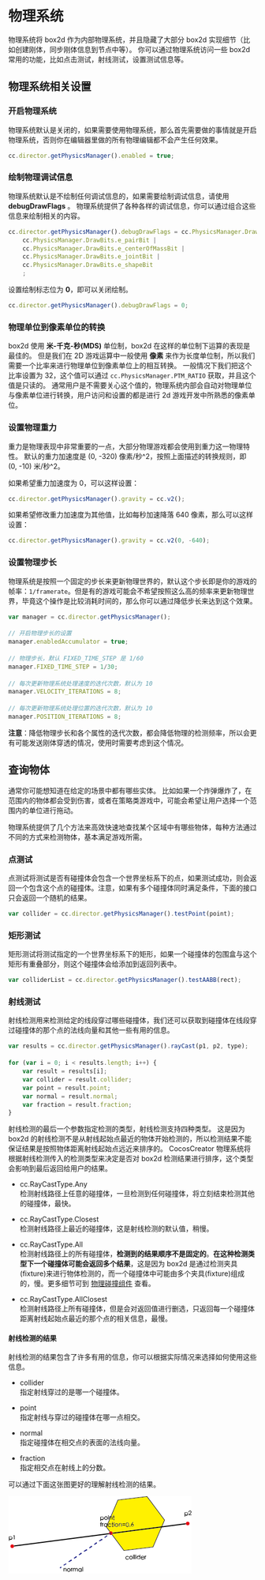 # 物理系统

物理系统将 box2d 作为内部物理系统，并且隐藏了大部分 box2d 实现细节（比如创建刚体，同步刚体信息到节点中等）。
你可以通过物理系统访问一些 box2d 常用的功能，比如点击测试，射线测试，设置测试信息等。

## 物理系统相关设置

### 开启物理系统

物理系统默认是关闭的，如果需要使用物理系统，那么首先需要做的事情就是开启物理系统，否则你在编辑器里做的所有物理编辑都不会产生任何效果。

```javascript
cc.director.getPhysicsManager().enabled = true;
```

### 绘制物理调试信息

物理系统默认是不绘制任何调试信息的，如果需要绘制调试信息，请使用 **debugDrawFlags** 。
物理系统提供了各种各样的调试信息，你可以通过组合这些信息来绘制相关的内容。

```javascript
cc.director.getPhysicsManager().debugDrawFlags = cc.PhysicsManager.DrawBits.e_aabbBit |
    cc.PhysicsManager.DrawBits.e_pairBit |
    cc.PhysicsManager.DrawBits.e_centerOfMassBit |
    cc.PhysicsManager.DrawBits.e_jointBit |
    cc.PhysicsManager.DrawBits.e_shapeBit
    ;
```

设置绘制标志位为 **0**，即可以关闭绘制。

```javascript
cc.director.getPhysicsManager().debugDrawFlags = 0;
```

### 物理单位到像素单位的转换

box2d 使用 **米-千克-秒(MDS)** 单位制，box2d 在这样的单位制下运算的表现是最佳的。
但是我们在 2D 游戏运算中一般使用 **像素** 来作为长度单位制，所以我们需要一个比率来进行物理单位到像素单位上的相互转换。
一般情况下我们把这个比率设置为 32，这个值可以通过 `cc.PhysicsManager.PTM_RATIO` 获取，并且这个值是只读的。
通常用户是不需要关心这个值的，物理系统内部会自动对物理单位与像素单位进行转换，用户访问和设置的都是进行 2d 游戏开发中所熟悉的像素单位。

### 设置物理重力

重力是物理表现中非常重要的一点，大部分物理游戏都会使用到重力这一物理特性。
默认的重力加速度是 (0, -320) 像素/秒^2，按照上面描述的转换规则，即 (0, -10) 米/秒^2。

如果希望重力加速度为 0，可以这样设置：

```javascript
cc.director.getPhysicsManager().gravity = cc.v2();
```

如果希望修改重力加速度为其他值，比如每秒加速降落 640 像素，那么可以这样设置：

```javascript
cc.director.getPhysicsManager().gravity = cc.v2(0, -640);
```

### 设置物理步长

物理系统是按照一个固定的步长来更新物理世界的，默认这个步长即是你的游戏的帧率：`1/framerate`。但是有的游戏可能会不希望按照这么高的频率来更新物理世界，毕竟这个操作是比较消耗时间的，那么你可以通过降低步长来达到这个效果。

```javascript
var manager = cc.director.getPhysicsManager();

// 开启物理步长的设置
manager.enabledAccumulator = true;

// 物理步长，默认 FIXED_TIME_STEP 是 1/60
manager.FIXED_TIME_STEP = 1/30;

// 每次更新物理系统处理速度的迭代次数，默认为 10
manager.VELOCITY_ITERATIONS = 8;

// 每次更新物理系统处理位置的迭代次数，默认为 10
manager.POSITION_ITERATIONS = 8;

```

**注意**：降低物理步长和各个属性的迭代次数，都会降低物理的检测频率，所以会更有可能发送刚体穿透的情况，使用时需要考虑到这个情况。


## 查询物体

通常你可能想知道在给定的场景中都有哪些实体。
比如如果一个炸弹爆炸了，在范围内的物体都会受到伤害，或者在策略类游戏中，可能会希望让用户选择一个范围内的单位进行拖动。

物理系统提供了几个方法来高效快速地查找某个区域中有哪些物体，每种方法通过不同的方式来检测物体，基本满足游戏所需。

### 点测试

点测试将测试是否有碰撞体会包含一个世界坐标系下的点，如果测试成功，则会返回一个包含这个点的碰撞体。注意，如果有多个碰撞体同时满足条件，下面的接口只会返回一个随机的结果。

```javascript
var collider = cc.director.getPhysicsManager().testPoint(point);
```

### 矩形测试

矩形测试将测试指定的一个世界坐标系下的矩形，如果一个碰撞体的包围盒与这个矩形有重叠部分，则这个碰撞体会给添加到返回列表中。

```javascript
var colliderList = cc.director.getPhysicsManager().testAABB(rect);
```

### 射线测试

射线检测用来检测给定的线段穿过哪些碰撞体，我们还可以获取到碰撞体在线段穿过碰撞体的那个点的法线向量和其他一些有用的信息。

```javascript
var results = cc.director.getPhysicsManager().rayCast(p1, p2, type);

for (var i = 0; i < results.length; i++) {
    var result = results[i];
    var collider = result.collider;
    var point = result.point;
    var normal = result.normal;
    var fraction = result.fraction;
}
```

射线检测的最后一个参数指定检测的类型，射线检测支持四种类型。
这是因为 box2d 的射线检测不是从射线起始点最近的物体开始检测的，所以检测结果不能保证结果是按照物体距离射线起始点远近来排序的。
CocosCreator 物理系统将根据射线检测传入的检测类型来决定是否对 box2d 检测结果进行排序，这个类型会影响到最后返回给用户的结果。

- cc.RayCastType.Any   
检测射线路径上任意的碰撞体，一旦检测到任何碰撞体，将立刻结束检测其他的碰撞体，最快。

- cc.RayCastType.Closest   
检测射线路径上最近的碰撞体，这是射线检测的默认值，稍慢。

- cc.RayCastType.All   
检测射线路径上的所有碰撞体，**检测到的结果顺序不是固定的**。**在这种检测类型下一个碰撞体可能会返回多个结果**，这是因为 box2d 是通过检测夹具(fixture)来进行物体检测的，而一个碰撞体中可能由多个夹具(fixture)组成的，慢。更多细节可到 [物理碰撞组件](./collider-component.md) 查看。

- cc.RayCastType.AllClosest   
检测射线路径上所有碰撞体，但是会对返回值进行删选，只返回每一个碰撞体距离射线起始点最近的那个点的相关信息，最慢。

#### 射线检测的结果

射线检测的结果包含了许多有用的信息，你可以根据实际情况来选择如何使用这些信息。

- collider   
指定射线穿过的是哪一个碰撞体。

- point   
指定射线与穿过的碰撞体在哪一点相交。

- normal   
指定碰撞体在相交点的表面的法线向量。

- fraction   
指定相交点在射线上的分数。

可以通过下面这张图更好的理解射线检测的结果。

![raycasting-output](image/raycasting-output.png)
